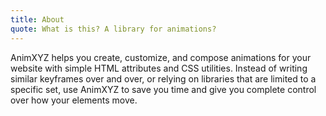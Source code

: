 ```yaml
---
title: About
quote: What is this? A library for animations?
---
```


AnimXYZ helps you create, customize, and compose animations for your website with simple HTML attributes and CSS utilities. Instead of writing similar keyframes over and over, or relying on libraries that are limited to a specific set, use AnimXYZ to save you time and give you complete control over how your elements move.
